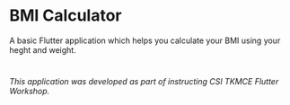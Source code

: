 # BMI Calculator

A basic Flutter application which helps you calculate your BMI using your heght and weight.
#
_This application was developed as part of instructing CSI TKMCE Flutter Workshop._
